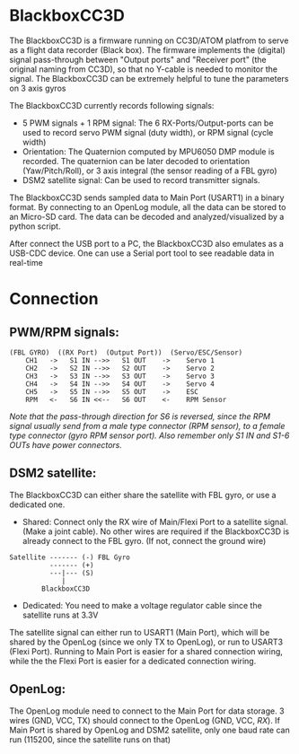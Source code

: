 # BlackboxCC3D

The BlackboxCC3D is a firmware running on CC3D/ATOM platfrom to serve as a flight data recorder (Black box). The firmware implements the (digital) signal pass-through between "Output ports" and "Receiver port" (the original naming from CC3D), so that no Y-cable is needed to monitor the signal. The BlackboxCC3D can be extremely helpful to tune the parameters on 3 axis gyros

The BlackboxCC3D currently records following signals:
* 5 PWM signals + 1 RPM signal:
The 6 RX-Ports/Output-ports can be used to record servo PWM signal (duty width), or RPM signal (cycle width)
* Orientation:
The Quaternion computed by MPU6050 DMP module is recorded. The quaternion can be later decoded to orientation (Yaw/Pitch/Roll), or 3 axis integral (the sensor reading of a FBL gyro)
* DSM2 satellite signal:
Can be used to record transmitter signals.

The BlackboxCC3D sends sampled data to Main Port (USART1) in a binary format. By connecting to an OpenLog module, all the data can be stored to an Micro-SD card. The data can be decoded and analyzed/visualized by a python script.

After connect the USB port to a PC, the BlackboxCC3D also emulates as a USB-CDC device. One can use a Serial port tool to see readable data in real-time

# Connection
## PWM/RPM signals:
```
(FBL GYRO)  ((RX Port)  (Output Port))  (Servo/ESC/Sensor)
    CH1   ->   S1 IN -->>   S1 OUT    ->    Servo 1
    CH2   ->   S2 IN -->>   S2 OUT    ->    Servo 2
    CH3   ->   S3 IN -->>   S3 OUT    ->    Servo 3
    CH4   ->   S4 IN -->>   S4 OUT    ->    Servo 4
    CH5   ->   S5 IN -->>   S5 OUT    ->    ESC
    RPM   <-   S6 IN <<--   S6 OUT    <-    RPM Sensor
```

*Note that the pass-through direction for S6 is reversed, since the RPM signal usually send from a male type connector (RPM sensor), to a female type connector (gyro RPM sensor port). Also remember only S1 IN and S1-6 OUTs have power connectors.*

## DSM2 satellite:
The BlackboxCC3D can either share the satellite with FBL gyro, or use a dedicated one.
* Shared:
Connect only the RX wire of Main/Flexi Port to a satellite signal. (Make a joint cable). No other wires are required if the BlackboxCC3D is already connect to the FBL gyro. (If not, connect the ground wire)
```
Satellite ------- (-) FBL Gyro
          ------- (+)
          ---|--- (S)
             |
        BlackboxCC3D
```
* Dedicated:
You need to make a voltage regulator cable since the satellite runs at 3.3V

The satellite signal can either run to USART1 (Main Port), which will be shared by the OpenLog (since we only TX to OpenLog), or run to USART3 (Flexi Port). Running to Main Port is easier for a shared connection wiring, while the the Flexi Port is easier for a dedicated connection wiring.

## OpenLog:
The OpenLog module need to connect to the Main Port for data storage. 3 wires (GND, VCC, TX) should connect to the OpenLog (GND, VCC, *RX*). If Main Port is shared by OpenLog and DSM2 satellite, only one baud rate can run (115200, since the satellite runs on that)


